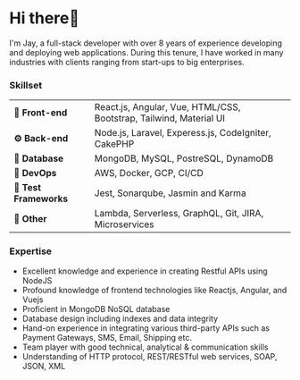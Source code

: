 <h1>Hi there👋</h1>

<p>I'm Jay, a full-stack developer with over 8 years of experience developing and deploying web applications. During this tenure, I have worked in many industries with clients ranging from start-ups to big enterprises.</p>

<h3>Skillset</h3>
<table>
 
  <tbody>
    <tr>
      <td><b>🎨 Front-end</b></td>
      <td>React.js, Angular, Vue, HTML/CSS, Bootstrap, Tailwind, Material UI</td>    
    </tr>
     <tr>
      <td><b>⚙️ Back-end</b></td>
      <td>Node.js, Laravel, Experess.js, CodeIgniter, CakePHP</td>    
    </tr>
     <tr>
      <td><b>🎲 Database</b></td>
      <td>MongoDB, MySQL, PostreSQL, DynamoDB</td>    
    </tr>
     <tr>
      <td><b>🚀 DevOps</b></td>
      <td>AWS, Docker, GCP, CI/CD</td>    
    </tr>
    <tr>
      <td><b>🥽 Test Frameworks</b></td>
      <td>Jest, Sonarqube, Jasmin and Karma </td>    
    </tr>
    <tr>
      <td><b>🖖 Other</b></td>
      <td>Lambda, Serverless, GraphQL, Git, JIRA, Microservices</td>    
    </tr>
	 
  </tbody>
</table>

<h3>Expertise</h3>
<ul>
  <li>Excellent knowledge and experience in creating Restful APIs using NodeJS</li>
  <li>Profound knowledge of frontend technologies like Reactjs, Angular, and Vuejs</li>
  <li>Proficient in MongoDB NoSQL database</li>
  <li>Database design including indexes and data integrity</li>
  <li>Hand-on experience in integrating various third-party APIs such as Payment Gateways, SMS, Email, Shipping etc.</li>
  <li>Team player with good technical, analytical & communication skills</li>
  <li>Understanding of HTTP protocol, REST/RESTful web services, SOAP, JSON, XML</li>
</ul>

